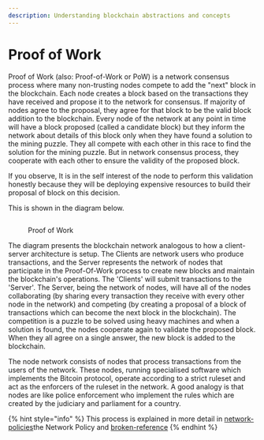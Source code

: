 ```yaml
---
description: Understanding blockchain abstractions and concepts
---
```


# Proof of Work

Proof of Work (also: Proof-of-Work or PoW) is a network consensus process where many non-trusting nodes compete to add the "next" block in the blockchain. Each node creates a block based on the transactions they have received and propose it to the network for consensus. If majority of nodes agree to the proposal, they agree for that block to be the valid block addition to the blockchain. Every node of the network at any point in time will have a block proposed (called a candidate block) but they inform the network about details of this block only when they have found a solution to the mining puzzle. They all compete with each other in this race to find the solution for the mining puzzle. But in network consensus process, they cooperate with each other to ensure the validity of the proposed block.

If you observe, It is in the self interest of the node to perform this validation honestly because they will be deploying expensive resources to build their proposal of block on this decision.

This is shown in the diagram below.

<figure><img src="../../bsv-skills-center/bsv-protocol-documentation/.gitbook/assets/TransactionLifecycle_Slide09.png" alt=""><figcaption><p>Proof of Work</p></figcaption></figure>

The diagram presents the blockchain network analogous to how a client-server architecture is setup. The Clients are network users who produce transactions, and the Server represents the network of nodes that participate in the Proof-Of-Work process to create new blocks and maintain the blockchain's operations. The 'Clients' will submit transactions to the 'Server'. The Server, being the network of nodes, will have all of the nodes collaborating (by sharing every transaction they receive with every other node in the network) and competing (by creating a proposal of a block of transactions which can become the next block in the blockchain). The competition is a puzzle to be solved using heavy machines and when a solution is found, the nodes cooperate again to validate the proposed block. When they all agree on a single answer, the new block is added to the blockchain.

The node network consists of nodes that process transactions from the users of the network. These nodes, running specialised software which implements the Bitcoin protocol, operate according to a strict ruleset and act as the enforcers of the ruleset in the network. A good analogy is that nodes are like police enforcement who implement the rules which are created by the judiciary and parliament for a country.

{% hint style="info" %}
This process is explained in more detail in [network-policies](../network-policies/ "mention")the Network Policy and [broken-reference](../../bsv-skills-center/bsv-protocol-documentation/bsv-blockchain/broken-reference/ "mention")
{% endhint %}
